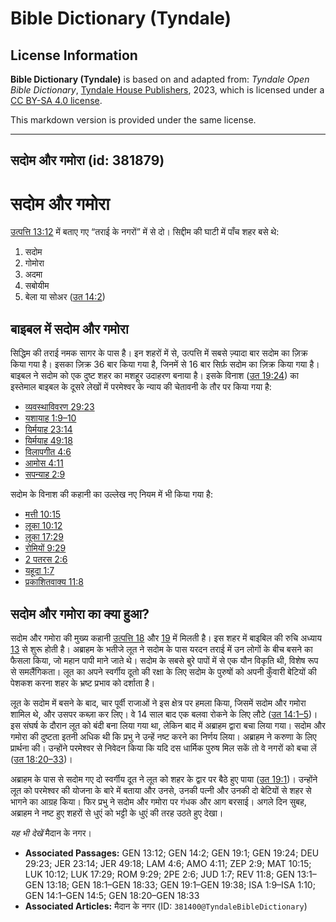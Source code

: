 # Bible Dictionary (Tyndale)

## License Information

**Bible Dictionary (Tyndale)** is based on and adapted from: _Tyndale Open Bible Dictionary_, [Tyndale House Publishers](https://tyndaleopenresources.com/), 2023, which is licensed under a [CC BY-SA 4.0 license](https://creativecommons.org/licenses/by-sa/4.0/legalcode.en).

This markdown version is provided under the same license.



--------------------------------

## सदोम और गमोरा (id: 381879)

सदोम और गमोरा
=============

[उत्पत्ति 13:12](https://ref.ly/Gen13:12) में बताए गए “तराई के नगरों” में से दो। सिद्दीम की घाटी में पाँच शहर बसे थे:

1. सदोम
2. गोमोरा
3. अदमा
4. सबोयीम
5. बेला या सोअर ([उत 14:2](https://ref.ly/Gen14:2))

बाइबल में सदोम और गमोरा
-----------------------

सिद्धिम की तराई नमक सागर के पास है। इन शहरों में से, उत्पत्ति में सबसे ज़्यादा बार सदोम का ज़िक्र किया गया है। इसका ज़िक्र 36 बार किया गया है, जिनमें से 16 बार सिर्फ़ सदोम का ज़िक्र किया गया है। बाइबल ने सदोम को एक दुष्ट शहर का मशहूर उदाहरण बनाया है। इसके विनाश ([उत 19:24](https://ref.ly/Gen19:24)) का इस्तेमाल बाइबल के दूसरे लेखों में परमेश्वर के न्याय की चेतावनी के तौर पर किया गया है:

* [व्यवस्थाविवरण 29:23](https://ref.ly/Deut29:23)
* [यशायाह 1:9–10](https://ref.ly/Isa1:9-Isa1:10)
* [यिर्मयाह 23:14](https://ref.ly/Jer23:14)
* [यिर्मयाह 49:18](https://ref.ly/Jer49:18)
* [विलापगीत 4:6](https://ref.ly/Lam4:6)
* [आमोस 4:11](https://ref.ly/Amos4:11)
* [सपन्याह 2:9](https://ref.ly/Zeph2:9)

सदोम के विनाश की कहानी का उल्लेख नए नियम में भी किया गया है:

* [मत्ती 10:15](https://ref.ly/Matt10:15)
* [लूका 10:12](https://ref.ly/Luke10:12)
* [लूका 17:29](https://ref.ly/Luke17:29)
* [रोमियों 9:29](https://ref.ly/Rom9:29)
* [2 पतरस 2:6](https://ref.ly/2Pet2:6)
* [यहूदा 1:7](https://ref.ly/Jude1:7)
* [प्रकाशितवाक्य 11:8](https://ref.ly/Rev11:8)

सदोम और गमोरा का क्या हुआ?
--------------------------

सदोम और गमोरा की मुख्य कहानी [उत्पत्ति 18](https://ref.ly/Gen18:1-Gen18:33) और [19](https://ref.ly/Gen19:1-Gen19:38) में मिलती है। इस शहर में बाइबिल की रुचि अध्याय [13](https://ref.ly/Gen13:1-Gen13:18) से शुरू होती है। अब्राहम के भतीजे लूत ने सदोम के पास यरदन तराई में उन लोगों के बीच बसने का फैसला किया, जो महान पापी माने जाते थे। सदोम के सबसे बुरे पापों में से एक यौन विकृति थी, विशेष रूप से समलैंगिकता। लूत का अपने स्वर्गीय दूतो की रक्षा के लिए सदोम के पुरुषों को अपनी कुँवारी बेटियों की पेशकश करना शहर के भ्रष्ट प्रभाव को दर्शाता है।

लूत के सदोम में बसने के बाद, चार पूर्वी राजाओं ने इस क्षेत्र पर हमला किया, जिसमें सदोम और गमोरा शामिल थे, और उसपर कब्ज़ा कर लिए। वे 14 साल बाद एक बलवा रोकने के लिए लौटे ([उत 14:1–5](https://ref.ly/Gen14:1-Gen14:5))। इस संघर्ष के दौरान लूत को बंदी बना लिया गया था, लेकिन बाद में अब्राहम द्वारा बचा लिया गया। सदोम और गमोरा की दुष्टता इतनी अधिक थी कि प्रभु ने उन्हें नष्ट करने का निर्णय लिया। अब्राहम ने करुणा के लिए प्रार्थना की। उन्होंने परमेश्वर से निवेदन किया कि यदि दस धार्मिक पुरुष मिल सकें तो वे नगरों को बचा लें ([उत 18:20–33](https://ref.ly/Gen18:20-Gen18:33))।

अब्राहम के पास से सदोम गए दो स्वर्गीय दूत ने लूत को शहर के द्वार पर बैठे हुए पाया ([उत 19:1](https://ref.ly/Gen19:1))। उन्होंने लूत को परमेश्वर की योजना के बारे में बताया और उनसे, उनकी पत्नी और उनकी दो बेटियों से शहर से भागने का आग्रह किया। फिर प्रभु ने सदोम और गमोरा पर गंधक और आग बरसाई। अगले दिन सुबह, अब्राहम ने नष्ट हुए शहरों से धुएं को भट्टी के धुएं की तरह उठते हुए देखा।

*यह भी देखें*  मैदान के नगर।

* **Associated Passages:** GEN 13:12; GEN 14:2; GEN 19:1; GEN 19:24; DEU 29:23; JER 23:14; JER 49:18; LAM 4:6; AMO 4:11; ZEP 2:9; MAT 10:15; LUK 10:12; LUK 17:29; ROM 9:29; 2PE 2:6; JUD 1:7; REV 11:8; GEN 13:1–GEN 13:18; GEN 18:1–GEN 18:33; GEN 19:1–GEN 19:38; ISA 1:9–ISA 1:10; GEN 14:1–GEN 14:5; GEN 18:20–GEN 18:33
* **Associated Articles:** मैदान के नगर (ID: `381400@TyndaleBibleDictionary`)

